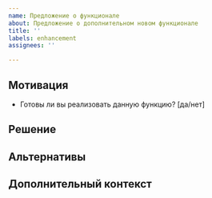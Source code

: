 ```yaml
---
name: Предложение о функционале
about: Предложение о дополнительном новом функционале
title: ''
labels: enhancement
assignees: ''

---
```


## Мотивация

<!--
Если ваше предложение отсылает к проблеме, расскажите о ней
-->

- Готовы ли вы реализовать данную функцию? [да/нет]

## Решение

<!-- Опишите возможное решение. -->

## Альтернативы

<!-- Опишите альтернативные решения или реализацию, если хотите. -->

## Дополнительный контекст

<!-- Если у вас есть заметки или дополнительный контекст, расскажите здесь -->
